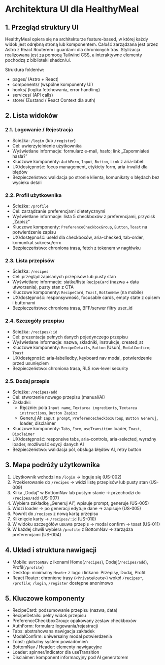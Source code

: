 # Architektura UI dla HealthyMeal

## 1. Przegląd struktury UI

HealthyMeal opiera się na architekturze feature-based, w której każdy widok jest odrębną stroną lub komponentem. Całość zarządzana jest przez Astro z React Routerem i guardami dla chronionych tras. Stylizacja realizowana jest za pomocą Tailwind CSS, a interaktywne elementy pochodzą z biblioteki shadcn/ui.

Struktura folderów:

- pages/ (Astro + React)
- components/ (wspólne komponenty UI)
- hooks/ (logika fetchowania, error handling)
- services/ (API calls)
- store/ (Zustand / React Context dla auth)

## 2. Lista widoków

### 2.1. Logowanie / Rejestracja

- Ścieżka: `/login` (lub `/register`)
- Cel: uwierzytelnienie użytkownika
- Wyświetlane informacje: formularz e-mail, hasło; link „Zapomniałeś hasła?”
- Kluczowe komponenty: `AuthForm`, `Input`, `Button`, `Link` z aria-label
- UX/dostępność: focus management, etykiety form, aria-invalid dla błędów
- Bezpieczeństwo: walidacja po stronie klienta, komunikaty o błędach bez wycieku detali

### 2.2. Profil użytkownika

- Ścieżka: `/profile`
- Cel: zarządzanie preferencjami dietetycznymi
- Wyświetlane informacje: lista 5 checkboxów z preferencjami, przycisk „Zapisz”
- Kluczowe komponenty: `PreferenceCheckboxGroup`, `Button`, `Toast` na potwierdzenie zapisu
- UX/dostępność: useId dla checkboxów, aria-checked, tab-order, komunikat sukcesu/erro
- Bezpieczeństwo: chroniona trasa, fetch z tokenem w nagłówku

### 2.3. Lista przepisów

- Ścieżka: `/recipes`
- Cel: przegląd zapisanych przepisów lub pusty stan
- Wyświetlane informacje: siatka/lista `RecipeCard` (nazwa + data utworzenia), pusty stan z CTA
- Kluczowe komponenty: `RecipeCard`, `Toast`, `BottomNav` (na mobile)
- UX/dostępność: responsywność, focusable cards, empty state z opisem i buttonami
- Bezpieczeństwo: chroniona trasa, BFF/serwer filtry user_id

### 2.4. Szczegóły przepisu

- Ścieżka: `/recipes/:id`
- Cel: prezentacja pełnych danych pojedynczego przepisu
- Wyświetlane informacje: nazwa, składniki, instrukcje, created_at
- Kluczowe komponenty: `RecipeDetails`, `Button` (Usuń), `ModalConfirm`, `Toast`
- UX/dostępność: aria-labelledby, keyboard nav modal, potwierdzenie przed usunięciem
- Bezpieczeństwo: chroniona trasa, RLS row-level security

### 2.5. Dodaj przepis

- Ścieżka: `/recipes/add`
- Cel: stworzenie nowego przepisu (manual/AI)
- Zakładki:
  - Ręcznie: pola `Input name`, `Textarea ingredients`, `Textarea instructions`, `Button Zapisz`
  - Generuj AI: `Input prompt`, `PreferenceCheckboxGroup`, `Button Generuj`, loader, disclaimer
- Kluczowe komponenty: `Tabs`, `Form`, `useTransition` loader, `Toast`, `Disclaimer`
- UX/dostępność: responsive tabs, aria-controls, aria-selected, wyraźny loader, możliwość edycji danych AI
- Bezpieczeństwo: walidacja pól, obsługa błędów AI, retry button

## 3. Mapa podróży użytkownika

1. Użytkownik wchodzi na `/login` -> loguje się (US-002)
2. Przekierowanie do `/recipes` -> widzi listę przepisów lub pusty stan (US-009)
3. Klika „Dodaj” w BottomNav lub pustym stanie -> przechodzi do `/recipes/add` (US-007)
4. Wybiera zakładkę „Generuj AI”, wpisuje prompt, generuje (US-005)
5. Widzi loader -> po generacji edytuje dane -> zapisuje (US-005)
6. Powrót do `/recipes` z nową kartą przepisu
7. Kliknięcie karty -> `/recipes/:id` (US-010)
8. W widoku szczegółów usuwa przepis -> modal confirm -> toast (US-011)
9. W każdej chwili wybiera `/profile` z BottomNav -> zarządza preferencjami (US-004)

## 4. Układ i struktura nawigacji

- Mobile: `BottomNav` z ikonami Home(`/recipes`), Dodaj(`/recipes/add`), Profil(`/profile`)
- Desktop: minimalny `Header` z logo i linkami: Przepisy, Dodaj, Profil
- React Router: chronione trasy (`<PrivateRoute>`) wokół `/recipes*`, `/profile`;
  `/login`, `/register` dostępne anonimowo

## 5. Kluczowe komponenty

- RecipeCard: podsumowanie przepisu (nazwa, data)
- RecipeDetails: pełny widok przepisu
- PreferenceCheckboxGroup: opakowany zestaw checkboxów
- AuthForm: formularz logowania/rejestracji
- Tabs: abstrahowana nawigacja zakładek
- ModalConfirm: uniwersalny modal potwierdzenia
- Toast: globalny system powiadomień
- BottomNav / Header: elementy nawigacyjne
- Loader: spinner/indicator dla useTransition
- Disclaimer: komponent informacyjny pod AI generatorem
